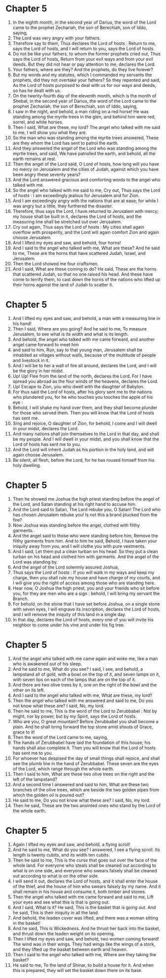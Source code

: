 # Chapter 5

1. In the eighth month, in the second year of Darius, the word of the Lord came to the prophet Zechariah, the son of Berechiah, son of Iddo, saying,
2. The Lord was very angry with your fathers.
3. Therefore say to them, Thus declares the Lord of hosts : Return to me, says the Lord of hosts, and I will return to you, says the Lord of hosts.
4. Do not be like your fathers, to whom the former prophets cried out, Thus says the Lord of hosts, Return from your evil ways and from your evil deeds. But they did not hear or pay attention to me, declares the Lord.
5. Your fathers, where are they? And the prophets, do they live forever?
6. But my words and my statutes, which I commanded my servants the prophets, did they not overtake your fathers? So they repented and said, As the Lord of hosts purposed to deal with us for our ways and deeds, so has he dealt with us.
7. On the twenty-fourth day of the eleventh month, which is the month of Shebat, in the second year of Darius, the word of the Lord came to the prophet Zechariah, the son of Berechiah, son of Iddo, saying,
8. I saw in the night, and behold, a man riding on a red horse! He was standing among the myrtle trees in the glen, and behind him were red, sorrel, and white horses.
9. Then I said, What are these, my lord? The angel who talked with me said to me, I will show you what they are.
10. So the man who was standing among the myrtle trees answered, These are they whom the Lord has sent to patrol the earth.
11. And they answered the angel of the Lord who was standing among the myrtle trees, and said, We have patrolled the earth, and behold, all the earth remains at rest.
12. Then the angel of the Lord said, O Lord of hosts, how long will you have no mercy on Jerusalem and the cities of Judah, against which you have been angry these seventy years?
13. And the Lord answered gracious and comforting words to the angel who talked with me.
14. So the angel who talked with me said to me, Cry out, Thus says the Lord of hosts : I am exceedingly jealous for Jerusalem and for Zion.
15. And I am exceedingly angry with the nations that are at ease; for while I was angry but a little, they furthered the disaster.
16. Therefore, thus says the Lord, I have returned to Jerusalem with mercy; my house shall be built in it, declares the Lord of hosts, and the measuring line shall be stretched out over Jerusalem.
17. Cry out again, Thus says the Lord of hosts : My cities shall again overflow with prosperity, and the Lord will again comfort Zion and again choose Jerusalem.
18. And I lifted my eyes and saw, and behold, four horns!
19. And I said to the angel who talked with me, What are these? And he said to me, These are the horns that have scattered Judah, Israel, and Jerusalem.
20. Then the Lord showed me four craftsmen.
21. And I said, What are these coming to do? He said, These are the horns that scattered Judah, so that no one raised his head. And these have come to terrify them, to cast down the horns of the nations who lifted up their horns against the land of Judah to scatter it.

# Chapter 5

1. And I lifted my eyes and saw, and behold, a man with a measuring line in his hand!
2. Then I said, Where are you going? And he said to me, To measure Jerusalem, to see what is its width and what is its length.
3. And behold, the angel who talked with me came forward, and another angel came forward to meet him
4. and said to him, Run, say to that young man, Jerusalem shall be inhabited as villages without walls, because of the multitude of people and livestock in it.
5. And I will be to her a wall of fire all around, declares the Lord, and I will be the glory in her midst.
6. Up! Up! Flee from the land of the north, declares the Lord. For I have spread you abroad as the four winds of the heavens, declares the Lord.
7. Up! Escape to Zion, you who dwell with the daughter of Babylon.
8. For thus said the Lord of hosts, after his glory sent me to the nations who plundered you, for he who touches you touches the apple of his eye :
9. Behold, I will shake my hand over them, and they shall become plunder for those who served them. Then you will know that the Lord of hosts has sent me.
10. Sing and rejoice, O daughter of Zion, for behold, I come and I will dwell in your midst, declares the Lord.
11. And many nations shall join themselves to the Lord in that day, and shall be my people. And I will dwell in your midst, and you shall know that the Lord of hosts has sent me to you.
12. And the Lord will inherit Judah as his portion in the holy land, and will again choose Jerusalem.
13. Be silent, all flesh, before the Lord, for he has roused himself from his holy dwelling.

# Chapter 5

1. Then he showed me Joshua the high priest standing before the angel of the Lord, and Satan standing at his right hand to accuse him.
2. And the Lord said to Satan, The Lord rebuke you, O Satan! The Lord who has chosen Jerusalem rebuke you! Is not this a brand plucked from the fire?
3. Now Joshua was standing before the angel, clothed with filthy garments.
4. And the angel said to those who were standing before him, Remove the filthy garments from him. And to him he said, Behold, I have taken your iniquity away from you, and I will clothe you with pure vestments.
5. And I said, Let them put a clean turban on his head. So they put a clean turban on his head and clothed him with garments. And the angel of the Lord was standing by.
6. And the angel of the Lord solemnly assured Joshua,
7. Thus says the Lord of hosts : If you will walk in my ways and keep my charge, then you shall rule my house and have charge of my courts, and I will give you the right of access among those who are standing here.
8. Hear now, O Joshua the high priest, you and your friends who sit before you, for they are men who are a sign : behold, I will bring my servant the Branch.
9. For behold, on the stone that I have set before Joshua, on a single stone with seven eyes, I will engrave its inscription, declares the Lord of hosts, and I will remove the iniquity of this land in a single day.
10. In that day, declares the Lord of hosts, every one of you will invite his neighbor to come under his vine and under his fig tree.

# Chapter 5

1. And the angel who talked with me came again and woke me, like a man who is awakened out of his sleep.
2. And he said to me, What do you see? I said, I see, and behold, a lampstand all of gold, with a bowl on the top of it, and seven lamps on it, with seven lips on each of the lamps that are on the top of it.
3. And there are two olive trees by it, one on the right of the bowl and the other on its left.
4. And I said to the angel who talked with me, What are these, my lord?
5. Then the angel who talked with me answered and said to me, Do you not know what these are? I said, No, my lord.
6. Then he said to me, This is the word of the Lord to Zerubbabel : Not by might, nor by power, but by my Spirit, says the Lord of hosts.
7. Who are you, O great mountain? Before Zerubbabel you shall become a plain. And he shall bring forward the top stone amid shouts of Grace, grace to it!
8. Then the word of the Lord came to me, saying,
9. The hands of Zerubbabel have laid the foundation of this house; his hands shall also complete it. Then you will know that the Lord of hosts has sent me to you.
10. For whoever has despised the day of small things shall rejoice, and shall see the plumb line in the hand of Zerubbabel. These seven are the eyes of the Lord, which range through the whole earth.
11. Then I said to him, What are these two olive trees on the right and the left of the lampstand?
12. And a second time I answered and said to him, What are these two branches of the olive trees, which are beside the two golden pipes from which the golden oil is poured out?
13. He said to me, Do you not know what these are? I said, No, my lord.
14. Then he said, These are the two anointed ones who stand by the Lord of the whole earth.

# Chapter 5

1. Again I lifted my eyes and saw, and behold, a flying scroll!
2. And he said to me, What do you see? I answered, I see a flying scroll. Its length is twenty cubits, and its width ten cubits.
3. Then he said to me, This is the curse that goes out over the face of the whole land. For everyone who steals shall be cleaned out according to what is on one side, and everyone who swears falsely shall be cleaned out according to what is on the other side.
4. I will send it out, declares the Lord of hosts, and it shall enter the house of the thief, and the house of him who swears falsely by my name. And it shall remain in his house and consume it, both timber and stones.
5. Then the angel who talked with me came forward and said to me, Lift your eyes and see what this is that is going out.
6. And I said, What is it? He said, This is the basket that is going out. And he said, This is their iniquity in all the land.
7. And behold, the leaden cover was lifted, and there was a woman sitting in the basket!
8. And he said, This is Wickedness. And he thrust her back into the basket, and thrust down the leaden weight on its opening.
9. Then I lifted my eyes and saw, and behold, two women coming forward! The wind was in their wings. They had wings like the wings of a stork, and they lifted up the basket between earth and heaven.
10. Then I said to the angel who talked with me, Where are they taking the basket?
11. He said to me, To the land of Shinar, to build a house for it. And when this is prepared, they will set the basket down there on its base.

